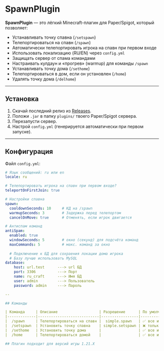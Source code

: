 # SpawnPlugin

**SpawnPlugin** — это лёгкий Minecraft-плагин для Paper/Spigot, который позволяет:
- Устанавливать точку спавна (`/setspawn`)
- Телепортироваться на спавн (`/spawn`)
- Автоматически телепортировать игрока на спавн при первом входе
- Использовать локализацию (RU/EN) через `config.yml`
- Защищать сервер от спама командами
- Настраивать кулдаун и «прогрев» (warmup) для команды `/spawn`
- Устанавливать точку дома (`/sethome`)
- Телепортироваться в дом, если он установлен (`/home`)
- Удалять точку дома (`/delhome`)

---

## Установка

1. Скачай последний релиз из [Releases](../../releases).
2. Положи `.jar` в папку `plugins/` твоего Paper/Spigot сервера.
3. Перезапусти сервер.
4. Настрой `config.yml` (генерируется автоматически при первом запуске).

---

## Конфигурация

Файл `config.yml`:
```yaml
# Язык сообщений: ru или en
locale: ru

# Телепортировать игрока на спавн при первом входе?
teleportOnFirstJoin: true

# Настройки спавна
spawn:
  cooldownSeconds: 10     # КД на /spawn
  warmupSeconds: 3        # Задержка перед телепортом
  cancelOnMove: true      # Отменять, если игрок двигается

# Антиспам команд
antiSpam:
  enabled: true
  windowSeconds: 5        # окно (секунд) для подсчёта команд
  maxCommands: 5          # макс. команд за окно
  
  # Подключение к БД для сохраения локации дома игрока
  # Базу лучше использовать MySQL
database: 
    host: url.test      ---> url БД
    port: 3306          ---> Порт
    name: ru_craft      ---> Имя БД
    user: admin         ---> Пользователь
    password: admin     ---> Пароль

--

## Команды

| Команда     | Описание                   | Разрешение      | По умолчанию   |
|-------------|----------------------------|-----------------|----------------|
|  /spawn     | Телепортироваться на спавн |  simple.spawn   | ✅ все игроки  |
|  /setspawn  | Установить точку спавна    | simple.setspawn | ❌ только op   |
|  /sethome   | Установить точку дома      |                 | ✅ все игроки  |
|  /home      | Телепортироваться домой    |                 | ✅ все игроки  |

## Плагин подходит для версий игры 1.21.X

